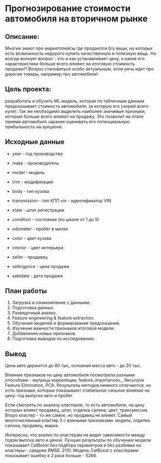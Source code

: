 # Прогнозирование стоимости автомобиля на вторичном рынке

## Описание:  
Многие знают про маркетплейсы где продаются б/у вещи, на которых есть
возможность недорого купить качественную и полезную вещь. Но всегда волнует
вопрос - кто и как устанавливает цену, и какие его характеристики больше всего
влияют на итоговую стоимость продажи?! Вопрос становиться особо актуальным, если
речь идет про дорогие товары, например про автомобили! 

## Цель проекта:  
разработать и обучить ML модель, которая по табличным данным
предсказывает стоимость автомобиля, за которую его скорей всего купят. Так же
необходимо выделить наиболее значимые признаки, которые больше всего влияют на
продажу. Это позволит на этапе приема автомобиля заранее оценивать его
потенциальную прибыльность на аукционе.

## Исходные данные
- year - год производства
- make - производитель
- model - модель
- trim - модификация
- body - тип кузова
- transmission - тип КПП vin - идентификатор VIN
- state - штат регистрации

- condition - состояние (по шкале от 1 до 5)
- odometer - пробег в милях
- color - цвет кузова
- interior - цвет интерьера
- seller - продавец
- sellingprice - цена продажи
- saledate - дата продажи

## План работы 
1. Загрузка и ознакомление с данными.
2. Подготовка данных.
3. Разведочный анализ.
4. Feature engineering & feature extraction.
5. Обучение моделей и формирование предсказаний.
6. Изучение важности признаков итоговой модели.
7. Добавление новых признаков.
8. Подготовка выводов по исследованию.

## Вывод

Цена авто держится до 80 тыс, основная масса авто - до 20 тыс.

Влияние признаков на цену автомобиля посмотрела разными способами - матрица корреляции, feature_importances_, Recursive Feature Elimination, PCA. Результаты методов немного отличаются, но есть признаки, которые показывают стабильное сильное влияние на цену: год выпуска авто и пробег. 

Если смотреть по анализу кластеров, то есть автомобили, на цену которых влияет продавец, штат, отделка салона, цвет, трансмиссия. Второ кластер - то же самое, но продавец не влияет. Самый многочисленный кластер 3 с важными признаками: модель, отделка салона, продавец, марка. 

Интересно, что анализ по кластерам не видит зависимости между годом выпска авто и ценой. Лучшие результаты по обучению модели показывает CatBoost без подбора параметров и без разбивки на кластеры - cреднее RMSE: 2110. Модель CatBoost с кластерами показывает ошибку в 2 раза больше - 5266. 
